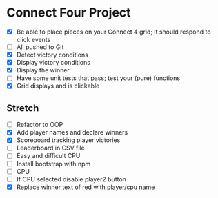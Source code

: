 # Connect Four Project

- [x] Be able to place pieces on your Connect 4 grid; it should respond to click events
- [ ] All pushed to Git
- [x] Detect victory conditions
- [x] Display victory conditions
- [x] Display the winner
- [ ] Have some unit tests that pass; test your (pure) functions
- [x] Grid displays and is clickable

## Stretch

- [ ] Refactor to OOP
- [x] Add player names and declare winners
- [x] Scoreboard tracking player victories
- [ ] Leaderboard in CSV file
- [ ] Easy and difficult CPU
- [ ] Install bootstrap with npm
- [ ] CPU
- [ ] If CPU selected disable player2 button
- [x] Replace winner text of red with player/cpu name
